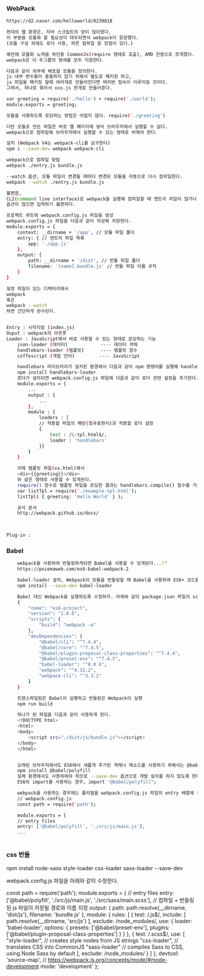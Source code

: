 ### WebPack
```sh
https://d2.naver.com/helloworld/0239818

현대의 웹 환경은, 자바 스크립트의 양이 많아졌다.
이 부분을 모듈화 할 필요성이 대두되면서 webpack이 등장했다.
(모듈 구성 외에도 로더 사용, 파른 컴파일 등 장점이 있다.)

예전에 모듈화 노력을 하던중 CommonJs(require 형태로 호출), AMD 진영으로 쪼개졌다.
webpack은 이 두그룹의 명세를 모두 지원한다.

다음과 같이 외부에 배포할 모듈을 정의한다.
js 내부 변수들이 충돌하지 않기 위해서 별도로 패키징 하고,
js 파일을 패키징 할때 여러개로 만들어진다면 여러번 접속이 이루어질 것이다.
그래서, 하나로 묶어서 xxx.js 한개로 만들어준다.

var greeting = require('./hello') + require('./world');
module.exports = greeting;  

모듈을 사용하도록 로딩하는 방법은 어렵지 않다. require('./greeting')

다만 모듈로 만든 파일은 바로 웹 페이지에 넣어 브라우저에서 실행할 수 없다. 
webpack으로 컴파일해 브라우저에서 실행할 수 있는 형태로 바꿔야 한다.

설치 (Webpack V4는 webpack-cli를 요구한다)
npm i --save-dev webpack webpack-cli

webpack으로 컴파일 방법
webpack ./entry.js bundle.js  

--watch 옵션, 모듈 파일이 변경될 때마다 변경된 모듈을 자동으로 다시 컴파일한다.
webpack --watch ./entry.js bundle.js  

불편함,
CLI(command line interface)로 webpack을 실행해 컴파일할 때 엔트리 파일이 많거나 
옵션이 많으면 입력하기 불편하다. 

프로젝트 루트에 webpack.config.js 파일을 생성
webpack.config.js 파일을 다음과 같이 작성해 저장한다. 
module.exports = {  
    context: __dirname + '/app', // 모듈 파일 폴더
    entry: { // 엔트리 파일 목록
        app: './app.js' 
    },
    output: {
        path: __dirname + '/dist', // 번들 파일 폴더
        filename: '[name].bundle.js' // 번들 파일 이름 규칙
    }
}

설정 파일이 있는 디렉터리에서
webpack 
혹은
webpack --watch  
하면 간단하게 완수된다.


Entry : 시작지점 (index.js)
Ouput : webpack의 아웃풋
Loader : JavaScript에서 바로 사용할 수 있는 형태로 로딩하는 기능
    json-loader (데이터)            ---- 데이터 객체
    handlebars-loader (템플릿)      ---- 템플릿 함수
    coffescript (개발 언어)         ---- JavaScript

    handlebars 라이브러리가 설치된 환경에서 다음과 같이 npm 명령어를 실행해 handlebars-loader를 설치한다.
    npm install handlebars-loader  
    로더가 설치되면 webpack.config.js 파일에 다음과 같이 로더 관련 설정을 추가한다.
    module.exports = {  
        ...
        output : {
            ...
        },
        module : {
            loaders : [
            // 적용할 파일의 패턴(정규표현식)과 적용할 로더 설정
            {
                test : /\-tpl.html$/,
                loader : 'handlebars'
            }]
        }
    }

    이제 템플릿 파일(xx.html)에서
    <div>{{greeting}}</div> 
    와 같은 형태로 사용할 수 있게된다.
    require() 함수로 템플릿 파일을 로딩한 결과는 handlebars.compile() 함수를 거쳐 반환된 결과라 바로 데이터를 주입해 데이터와 결합된 HTML 코드를 얻을 수 있다.
    var listTpl = require('./example-tpl.html');  
    listTpl( { greeting: 'Hello World' } );  

    공식 문서
    http://webpack.github.io/docs/

    

Plug-in :

```

### Babel
```sh
    webpack을 사용하여 번들링하게되면 Babel을 사용할 수 있게된다...??
    https://poiemaweb.com/es6-babel-webpack-2

    babel-loader 설치, Webpack이 모듈을 번들링할 때 Babel을 사용하여 ES6+ 코드를 ES5 코드로 트랜스파일링
    npm install --save-dev babel-loader

    Babel 대신 Webpack을 실행하도록 수정하자. 아래와 같이 package.json 파일의 scripts를 변경
    {
        "name": "es6-project",
        "version": "1.0.0",
        "scripts": {
            "build": "webpack -w"
        },
        "devDependencies": {
            "@babel/cli": "^7.4.4",
            "@babel/core": "^7.4.5",
            "@babel/plugin-proposal-class-properties": "^7.4.4",
            "@babel/preset-env": "^7.4.5",
            "babel-loader": "^8.0.6",
            "webpack": "^4.32.2",
            "webpack-cli": "^3.3.2"
        }
    }

    트랜스파일링은 Babel이 실행하고 번들링은 Webpack이 실행
    npm run build

    하나가 된 파일을 다음과 같이 사용하게 된다.
    <!DOCTYPE html>
    <html>
    <body>
        <script src="./dist/js/bundle.js"></script>
    </body>
    </html>


    오래된 브라우저에서도 ES6에서 새롭게 추가된 객체나 메소드를 사용하기 위해서는 @babel/polyfill을 설치해야 한다.
    npm install @babel/polyfill
    실제 환경에서도 사용하여야 하므로 --save-dev 옵션으로 개발 설치를 하지 않도록 한다.
    ES6의 import를 사용하는 경우, import "@babel/polyfill";

    webpack을 사용하는 경우에는 폴리필을 webpack.config.js 파일의 entry 배열에 추가한다.
    // webpack.config.js
    const path = require('path');

    module.exports = {
    // entry files
    entry: ['@babel/polyfill', './src/js/main.js'],
    ...
    
```

### css 번들
npm install node-sass style-loader css-loader sass-loader --save-dev

webpack.config.js 파일을 아래와 같이 수정한다.

const path = require('path');
module.exports = {
  // entry files
  entry: ['@babel/polyfill', './src/js/main.js', './src/sass/main.scss'],
  // 컴파일 + 번들링된 js 파일이 저장될 경로와 이름 지정
  output: {
    path: path.resolve(__dirname, 'dist/js'),
    filename: 'bundle.js'
  },
  module: {
    rules: [
      {
        test: /\.js$/,
        include: [
          path.resolve(__dirname, 'src/js')
        ],
        exclude: /node_modules/,
        use: {
          loader: 'babel-loader',
          options: {
            presets: ['@babel/preset-env'],
            plugins: ['@babel/plugin-proposal-class-properties']
          }
        }
      },
      {
        test: /\.scss$/,
        use: [
          "style-loader", // creates style nodes from JS strings
          "css-loader",   // translates CSS into CommonJS
          "sass-loader"   // compiles Sass to CSS, using Node Sass by default
        ],
        exclude: /node_modules/
      }
    ]
  },
  devtool: 'source-map',
  // https://webpack.js.org/concepts/mode/#mode-development
  mode: 'development'
};